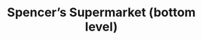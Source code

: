 ---
title: "Spencer’s Supermarket (bottom level)"
url: /kolkata/spencers-supermarket-bottom-level/
shop: supermarket
---